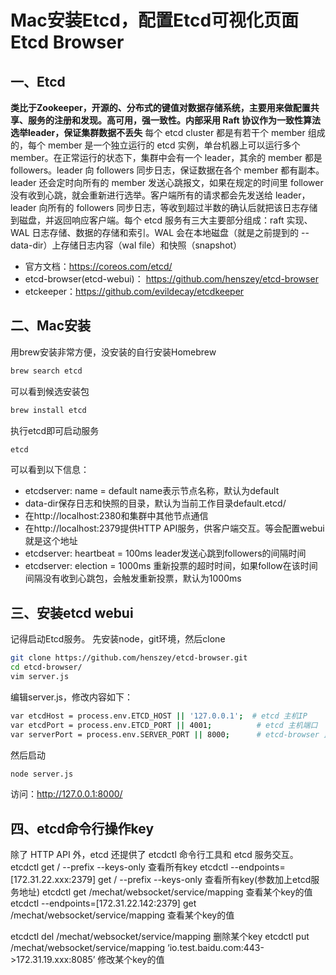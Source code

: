 # Mac安装Etcd，配置Etcd可视化页面Etcd Browser

## 一、Etcd
**类比于Zookeeper，开源的、分布式的键值对数据存储系统，主要用来做配置共享、服务的注册和发现。高可用，强一致性。内部采用 Raft 协议作为一致性算法选举leader，保证集群数据不丢失**
每个 etcd cluster 都是有若干个 member 组成的，每个 member 是一个独立运行的 etcd 实例，单台机器上可以运行多个 member。在正常运行的状态下，集群中会有一个 leader，其余的 member 都是 followers。leader 向 followers 同步日志，保证数据在各个 member 都有副本。leader 还会定时向所有的 member 发送心跳报文，如果在规定的时间里 follower 没有收到心跳，就会重新进行选举。客户端所有的请求都会先发送给 leader，leader 向所有的 followers 同步日志，等收到超过半数的确认后就把该日志存储到磁盘，并返回响应客户端。每个 etcd 服务有三大主要部分组成：raft 实现、WAL 日志存储、数据的存储和索引。WAL 会在本地磁盘（就是之前提到的 --data-dir）上存储日志内容（wal file）和快照（snapshot）

- 官方文档：https://coreos.com/etcd/
- etcd-browser(etcd-webui)： https://github.com/henszey/etcd-browser
- etckeeper：https://github.com/evildecay/etcdkeeper

## 二、Mac安装
用brew安装非常方便，没安装的自行安装Homebrew
```sh
brew search etcd
```
可以看到候选安装包
```sh
brew install etcd
```
执行etcd即可启动服务
```sh
etcd
```
可以看到以下信息：
- etcdserver: name = default name表示节点名称，默认为default
- data-dir保存日志和快照的目录，默认为当前工作目录default.etcd/
- 在http://localhost:2380和集群中其他节点通信
- 在http://localhost:2379提供HTTP API服务，供客户端交互。等会配置webui就是这个地址
- etcdserver: heartbeat = 100ms leader发送心跳到followers的间隔时间
- etcdserver: election = 1000ms 重新投票的超时时间，如果follow在该时间间隔没有收到心跳包，会触发重新投票，默认为1000ms

## 三、安装etcd webui
记得启动Etcd服务。
先安装node，git环境，然后clone
```sh
git clone https://github.com/henszey/etcd-browser.git
cd etcd-browser/
vim server.js
```
编辑server.js，修改内容如下：
```sh
var etcdHost = process.env.ETCD_HOST || '127.0.0.1';  # etcd 主机IP
var etcdPort = process.env.ETCD_PORT || 4001;          # etcd 主机端口
var serverPort = process.env.SERVER_PORT || 8000;      # etcd-browser 监听端口
```
然后启动
```sh
node server.js
```
访问：http://127.0.0.1:8000/

## 四、etcd命令行操作key
除了 HTTP API 外，etcd 还提供了 etcdctl 命令行工具和 etcd 服务交互。
etcdctl get / --prefix --keys-only 查看所有key
etcdctl --endpoints=[172.31.22.xxx:2379] get / --prefix --keys-only 查看所有key(参数加上etcd服务地址)
etcdctl get /mechat/websocket/service/mapping 查看某个key的值
etcdctl --endpoints=[172.31.22.142:2379] get /mechat/websocket/service/mapping 查看某个key的值

etcdctl del /mechat/websocket/service/mapping 删除某个key
etcdctl put /mechat/websocket/service/mapping ‘io.test.baidu.com:443->172.31.19.xxx:8085’ 修改某个key的值

